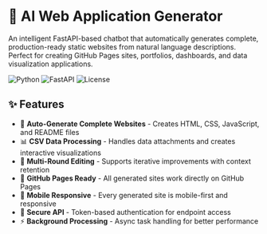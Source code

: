 # 🤖 AI Web Application Generator

An intelligent FastAPI-based chatbot that automatically generates complete, production-ready static websites from natural language descriptions. Perfect for creating GitHub Pages sites, portfolios, dashboards, and data visualization applications.

![Python](https://img.shields.io/badge/python-3.11-blue)
![FastAPI](https://img.shields.io/badge/FastAPI-0.104-green)
![License](https://img.shields.io/badge/license-MIT-blue)

## ✨ Features

- 🎨 **Auto-Generate Complete Websites** - Creates HTML, CSS, JavaScript, and README files
- 📊 **CSV Data Processing** - Handles data attachments and creates interactive visualizations
- 🔄 **Multi-Round Editing** - Supports iterative improvements with context retention
- 🚀 **GitHub Pages Ready** - All generated sites work directly on GitHub Pages
- 📱 **Mobile Responsive** - Every generated site is mobile-first and responsive
- 🔐 **Secure API** - Token-based authentication for endpoint access
- ⚡ **Background Processing** - Async task handling for better performance

